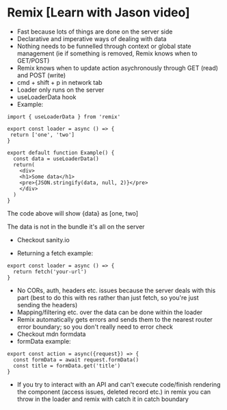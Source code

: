 # Remix [Learn with Jason video]

- Fast because lots of things are done on the server side
- Declarative and imperative ways of dealing with data
- Nothing needs to be funnelled through context or global state management (ie if something is removed, Remix knows when to GET/POST)
- Remix knows when to update action asychronously through GET (read) and POST (write)
- cmd + shift + p in network tab
- Loader only runs on the server
- useLoaderData hook
- Example:

```
import { useLoaderData } from 'remix'

export const loader = async () => {
 return ['one', 'two']
}

export default function Example() {
  const data = useLoaderData()
  return(
    <div>
    <h1>Some data</h1>
    <pre>{JSON.stringify(data, null, 2)}</pre>
    </div>
  )
}
```

The code above will show {data} as [one, two]

The data is not in the bundle it's all on the server

- Checkout sanity.io

- Returning a fetch example:

```
export const loader = async () => {
  return fetch('your-url')
}
```

- No CORs, auth, headers etc. issues because the server deals with this part (best to do this with res rather than just fetch, so you're just sending the headers)
- Mapping/filtering etc. over the data can be done within the loader
- Remix automatically gets errors and sends them to the nearest router error boundary; so you don't really need to error check
- Checkout mdn formdata
- formData example:

```
export const action = async({request}) => {
  const formData = await request.formData()
  const title = formData.get('title')
}

```

- If you try to interact with an API and can't execute code/finish rendering the component (access issues, deleted record etc.) in remix you can throw in the loader and remix with catch it in catch boundary
